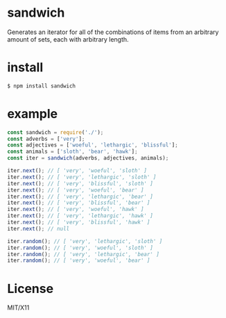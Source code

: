 # sandwich

Generates an iterator for all of the combinations of items from an
arbitrary amount of sets, each with arbitrary length.

# install

```js
$ npm install sandwich
```

# example

```js
const sandwich = require('./');
const adverbs = ['very'];
const adjectives = ['woeful', 'lethargic', 'blissful'];
const animals = ['sloth', 'bear', 'hawk'];
const iter = sandwich(adverbs, adjectives, animals);

iter.next(); // [ 'very', 'woeful', 'sloth' ]
iter.next(); // [ 'very', 'lethargic', 'sloth' ]
iter.next(); // [ 'very', 'blissful', 'sloth' ]
iter.next(); // [ 'very', 'woeful', 'bear' ]
iter.next(); // [ 'very', 'lethargic', 'bear' ]
iter.next(); // [ 'very', 'blissful', 'bear' ]
iter.next(); // [ 'very', 'woeful', 'hawk' ]
iter.next(); // [ 'very', 'lethargic', 'hawk' ]
iter.next(); // [ 'very', 'blissful', 'hawk' ]
iter.next(); // null

iter.random(); // [ 'very', 'lethargic', 'sloth' ]
iter.random(); // [ 'very', 'woeful', 'sloth' ]
iter.random(); // [ 'very', 'lethargic', 'bear' ]
iter.random(); // [ 'very', 'woeful', 'bear' ]
```

# License

MIT/X11
